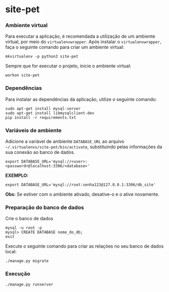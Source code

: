 # site-pet
### Ambiente virtual
Para executar a aplicação, é recomendada a utilização de um ambiente virtual, por meio do `virtualenvwrapper`.
Após instalar o `virtualenvwrapper`, faça o seguinte comando para criar um ambiente virtual:
```
mkvirtualenv -p python3 site-pet
```

Sempre que for executar o projeto, inicie o ambiente virtual:
```
workon site-pet
```

### Dependências
Para instalar as dependências da aplicação, utilize o seguinte comando:
```
sudo apt-get install mysql-server
sudo apt-get install libmysqlclient-dev
pip install -r requirements.txt
```

### Variáveis de ambiente
Adicione a variável de ambiente `DATABASE_URL` ao arquivo `~/.virtualenvs/site-pet/bin/activate`, substituindo pelas informações da sua conexão ao banco de dados.
```
export DATABASE_URL='mysql://<user>:<password>@localhost:3306/<database>'
```

**EXEMPLO:**
```
export DATABASE_URL='mysql://root:senha123@127.0.0.1:3306/db_site'
```

**Obs:** Se estiver com o ambiente ativado, desative-o e o ative novamente.

### Preparação do banco de dados
Crie o banco de dados
```
mysql -u root -p
mysql> CREATE DATABASE nome_do_db; 
exit
```

Execute o seguinte comando para criar as relações no seu banco de dados local:
```
./manage.py migrate
```

### Execução
```
./manage.py runserver
```

